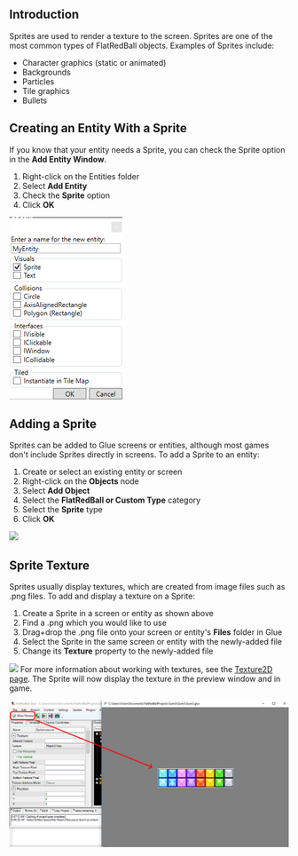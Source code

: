 ## Introduction

Sprites are used to render a texture to the screen. Sprites are one of the most common types of FlatRedBall objects. Examples of Sprites include:

-   Character graphics (static or animated)
-   Backgrounds
-   Particles
-   Tile graphics
-   Bullets

## Creating an Entity With a Sprite

If you know that your entity needs a Sprite, you can check the Sprite option in the **Add Entity Window**.

1.  Right-click on the Entities folder
2.  Select **Add Entity**
3.  Check the **Sprite** option
4.  Click **OK**

![](/media/2019-06-img_5d18bae01c0a8.png)

## Adding a Sprite

Sprites can be added to Glue screens or entities, although most games don't include Sprites directly in screens. To add a Sprite to an entity:

1.  Create or select an existing entity or screen
2.  Right-click on the **Objects** node
3.  Select **Add Object**
4.  Select the **FlatRedBall or Custom Type** category
5.  Select the **Sprite** type
6.  Click **OK**

[![](/wp-content/uploads/2016/01/2019-05-02_06-51-56.gif)](/wp-content/uploads/2016/01/2019-05-02_06-51-56.gif)

## Sprite Texture

Sprites usually display textures, which are created from image files such as .png files. To add and display a texture on a Sprite:

1.  Create a Sprite in a screen or entity as shown above
2.  Find a .png which you would like to use
3.  Drag+drop the .png file onto your screen or entity's **Files** folder in Glue
4.  Select the Sprite in the same screen or entity with the newly-added file
5.  Change its **Texture** property to the newly-added file

[![](/wp-content/uploads/2016/01/2019-05-02_06-56-48-1.gif)](/wp-content/uploads/2016/01/2019-05-02_06-56-48-1.gif) For more information about working with textures, see the [Texture2D page](/documentation/tools/glue-reference/files/texture2d.md). The Sprite will now display the texture in the preview window and in game.  

![](/media/2019-05-img_5ccae9f711f3f.png)
